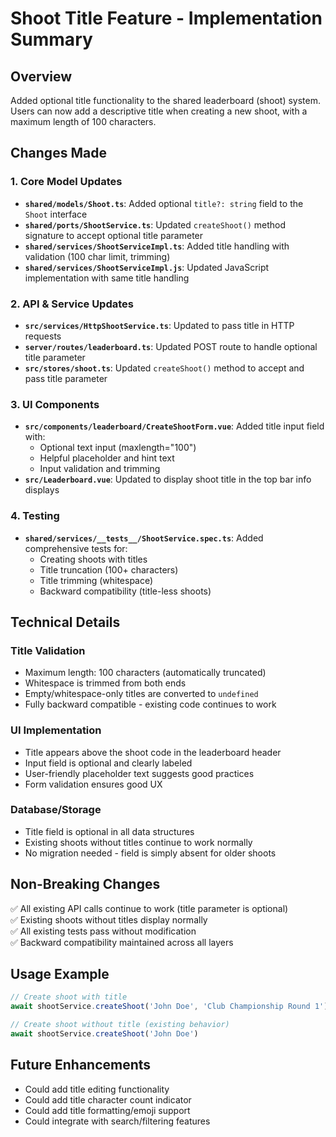 # Shoot Title Feature - Implementation Summary

## Overview
Added optional title functionality to the shared leaderboard (shoot) system. Users can now add a descriptive title when creating a new shoot, with a maximum length of 100 characters.

## Changes Made

### 1. Core Model Updates
- **`shared/models/Shoot.ts`**: Added optional `title?: string` field to the `Shoot` interface
- **`shared/ports/ShootService.ts`**: Updated `createShoot()` method signature to accept optional title parameter
- **`shared/services/ShootServiceImpl.ts`**: Added title handling with validation (100 char limit, trimming)
- **`shared/services/ShootServiceImpl.js`**: Updated JavaScript implementation with same title handling

### 2. API & Service Updates
- **`src/services/HttpShootService.ts`**: Updated to pass title in HTTP requests
- **`server/routes/leaderboard.ts`**: Updated POST route to handle optional title parameter
- **`src/stores/shoot.ts`**: Updated `createShoot()` method to accept and pass title parameter

### 3. UI Components
- **`src/components/leaderboard/CreateShootForm.vue`**: Added title input field with:
  - Optional text input (maxlength="100")
  - Helpful placeholder and hint text
  - Input validation and trimming
- **`src/Leaderboard.vue`**: Updated to display shoot title in the top bar info displays

### 4. Testing
- **`shared/services/__tests__/ShootService.spec.ts`**: Added comprehensive tests for:
  - Creating shoots with titles
  - Title truncation (100+ characters)
  - Title trimming (whitespace)
  - Backward compatibility (title-less shoots)

## Technical Details

### Title Validation
- Maximum length: 100 characters (automatically truncated)
- Whitespace is trimmed from both ends
- Empty/whitespace-only titles are converted to `undefined`
- Fully backward compatible - existing code continues to work

### UI Implementation
- Title appears above the shoot code in the leaderboard header
- Input field is optional and clearly labeled
- User-friendly placeholder text suggests good practices
- Form validation ensures good UX

### Database/Storage
- Title field is optional in all data structures
- Existing shoots without titles continue to work normally
- No migration needed - field is simply absent for older shoots

## Non-Breaking Changes
✅ All existing API calls continue to work (title parameter is optional)  
✅ Existing shoots without titles display normally  
✅ All existing tests pass without modification  
✅ Backward compatibility maintained across all layers  

## Usage Example
```javascript
// Create shoot with title
await shootService.createShoot('John Doe', 'Club Championship Round 1')

// Create shoot without title (existing behavior)
await shootService.createShoot('John Doe')
```

## Future Enhancements
- Could add title editing functionality
- Could add title character count indicator
- Could add title formatting/emoji support
- Could integrate with search/filtering features
